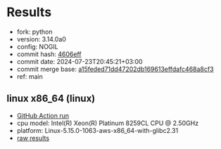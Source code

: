 # Results

- fork: python
- version: 3.14.0a0
- config: NOGIL
- commit hash: [4606eff](https://github.com/python/cpython/commit/4606eff)
- commit date: 2024-07-23T20:45:21+03:00
- commit merge base: [a15feded71dd47202db169613effdafc468a8cf3](https://github.com/python/cpython/commit/a15feded71dd47202db169613effdafc468a8cf3)
- ref: main

## linux x86_64 (linux)

- [GitHub Action run](https://github.com/facebookexperimental/free-threading-benchmarking/actions/runs/10064564259)
- cpu model: Intel(R) Xeon(R) Platinum 8259CL CPU @ 2.50GHz
- platform: Linux-5.15.0-1063-aws-x86_64-with-glibc2.31
- [raw results](bm-20240723-linux-x86_64-python-main-3.14.0a0-4606eff.json)

